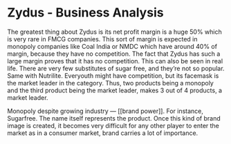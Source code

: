 # Zydus - Business Analysis

The greatest thing about Zydus is its net profit margin is a huge 50% which is very rare in FMCG companies. This sort of margin is expected in monopoly companies like Coal India or NMDC which have around 40% of margin, because they have no competition. The fact that Zydus has such a large margin proves that it has no competition. This can also be seen in real life. There are very few substitutes of sugar free, and they’re not so popular. Same with Nutrilite. Everyouth might have competition, but its facemask is the market leader in the category. Thus, two products being a monopoly and the third product being the market leader, makes 3 out of 4 products, a market leader.

Monopoly despite growing industry — [[brand power]]. For instance, Sugarfree. The name itself represents the product. Once this kind of brand image is created, it becomes very difficult for any other player to enter the market as in a consumer market, brand carries a lot of importance.

